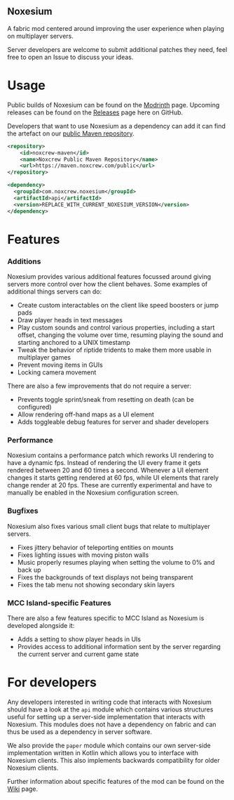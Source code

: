 Noxesium
---
A fabric mod centered around improving the user experience when playing on multiplayer servers.

Server developers are welcome to submit additional patches they need, feel free to open an Issue to discuss your ideas.

# Usage
Public builds of Noxesium can be found on the [Modrinth](https://modrinth.com/mod/noxesium) page. Upcoming releases can be found on the [Releases](https://github.com/Noxcrew/noxesium/releases) page here on GitHub.

Developers that want to use Noxesium as a dependency can add it can find the artefact on our [public Maven repository](https://maven.noxcrew.com/#/public/com/noxcrew/noxesium/api).

```xml
<repository>
    <id>noxcrew-maven</id>
    <name>Noxcrew Public Maven Repository</name>
    <url>https://maven.noxcrew.com/public</url>
</repository>

<dependency>
  <groupId>com.noxcrew.noxesium</groupId>
  <artifactId>api</artifactId>
  <version>REPLACE_WITH_CURRENT_NOXESIUM_VERSION</version>
</dependency>
```

# Features

### Additions

Noxesium provides various additional features focussed around giving servers more control over how the client behaves. Some examples of additional things servers can do:

- Create custom interactables on the client like speed boosters or jump pads
- Draw player heads in text messages
- Play custom sounds and control various properties, including a start offset, changing the volume over time, resuming playing the sound and starting anchored to a UNIX timestamp
- Tweak the behavior of riptide tridents to make them more usable in multiplayer games
- Prevent moving items in GUIs
- Locking camera movement

There are also a few improvements that do not require a server:
- Prevents toggle sprint/sneak from resetting on death (can be configured)
- Allow rendering off-hand maps as a UI element
- Adds toggleable debug features for server and shader developers

### Performance

Noxesium contains a performance patch which reworks UI rendering to have a dynamic fps. Instead of rendering the UI every frame it gets rendered between 20 and 60 times a second. Whenever a UI element changes it starts getting rendered at 60 fps, while UI elements that rarely change render at 20 fps. These are currently experimental and have to manually be enabled in the Noxesium configuration screen.

### Bugfixes

Noxesium also fixes various small client bugs that relate to multiplayer servers.

- Fixes jittery behavior of teleporting entities on mounts
- Fixes lighting issues with moving piston walls
- Music properly resumes playing when setting the volume to 0% and back up
- Fixes the backgrounds of text displays not being transparent
- Fixes the tab menu not showing secondary skin layers

### MCC Island-specific Features

There are also a few features specific to MCC Island as Noxesium is developed alongside it:

- Adds a setting to show player heads in UIs
- Provides access to additional information sent by the server regarding the current server and current game state

# For developers

Any developers interested in writing code that interacts with Noxesium should have a look at the `api` module which contains various structures useful for setting up a server-side implementation that interacts with Noxesium. This modules
does not have a dependency on fabric and can thus be used as a dependency in server software.

We also provide the `paper` module which contains our own server-side implementation written in Kotlin which allows you to interface with Noxesium clients. This also implements backwards compatibility for older Noxesium clients.

Further information about specific features of the mod can be found on the [Wiki](https://github.com/Noxcrew/noxesium/wiki) page.
